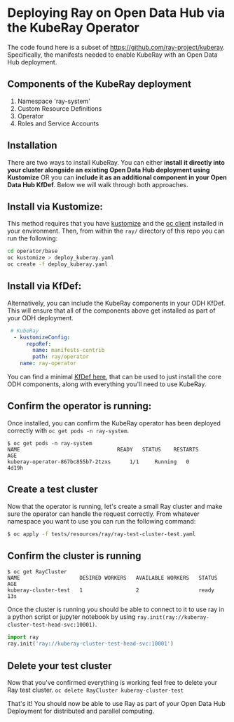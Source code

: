 # Deploying Ray on Open Data Hub via the KubeRay Operator

The code found here is a subset of https://github.com/ray-project/kuberay. Specifically, the manifests needed to enable KubeRay with an Open Data Hub deployment. 


## Components of the KubeRay deployment

1. Namespace 'ray-system'
2. Custom Resource Definitions
3. Operator
4. Roles and Service Accounts

## Installation

There are two ways to install KubeRay. You can either **install it directly into your cluster alongside an existing Open Data Hub deployment using Kustomize** OR you can **include it as an additional component in your Open Data Hub KfDef**. Below we will walk through both approaches. 


## Install via Kustomize:

This method requires that you have [kustomize](https://kustomize.io/) and the [oc client](https://docs.openshift.com/container-platform/4.12/cli_reference/openshift_cli/getting-started-cli.html) installed in your environment. Then, from within the `ray/` directory of this repo you can run the following:

```bash
cd operator/base
oc kustomize > deploy_kuberay.yaml
oc create -f deploy_kuberay.yaml
```

## Install via KfDef:

Alternatively, you can include the KubeRay components in your ODH KfDef. This will ensure that all of the components above get installed as part of your ODH deployment.  

```yaml
 # KubeRay
  - kustomizeConfig:
      repoRef:
        name: manifests-contrib
        path: ray/operator
    name: ray-operator
```
You can find a minimal [KfDef here](ray-minimal-kfdef.yaml), that can be used to just install the core ODH components, along with everything you'll need to use KubeRay.  




## Confirm the operator is running:

Once installed, you can confirm the KubeRay operator has been deployed correctly with `oc get pods -n ray-system`.


```
$ oc get pods -n ray-system
NAME                               READY   STATUS    RESTARTS        AGE
kuberay-operator-867bc855b7-2tzxs      1/1     Running   0               4d19h

```

## Create a test cluster 

Now that the operator is running, let's create a small Ray cluster and make sure the operator can handle the request correctly. From whatever namespace you want to use you can run the following command:

```bash
$ oc apply -f tests/resources/ray/ray-test-cluster-test.yaml
```

## Confirm the cluster is running 
```
$ oc get RayCluster 
NAME                   DESIRED WORKERS   AVAILABLE WORKERS   STATUS   AGE
kuberay-cluster-test   1                 2                   ready    13s

```

Once the cluster is running you should be able to connect to it to use ray in a python script or jupyter notebook by using `ray.init(ray://kuberay-cluster-test-head-svc:10001)`. 
```python 
import ray
ray.init('ray://kuberay-cluster-test-head-svc:10001')
```

## Delete your test cluster

Now that you've confirmed everything is working feel free to delete your Ray test cluster. `oc delete RayCluster kuberay-cluster-test`

That's it! You should now be able to use Ray as part of your Open Data Hub Deployment for distributed and parallel computing.  